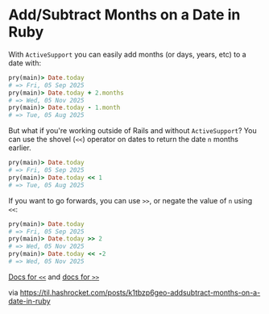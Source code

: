 # Add/Subtract Months on a Date in Ruby

With `ActiveSupport` you can easily add months (or days, years, etc) to a date
with:

``` ruby
pry(main)> Date.today
# => Fri, 05 Sep 2025
pry(main)> Date.today + 2.months
# => Wed, 05 Nov 2025
pry(main)> Date.today - 1.month
# => Tue, 05 Aug 2025
```

But what if you're working outside of Rails and without `ActiveSupport`? You
can use the shovel (`<<`) operator on dates to return the date `n` months
earlier.

``` ruby
pry(main)> Date.today
# => Fri, 05 Sep 2025
pry(main)> Date.today << 1
# => Tue, 05 Aug 2025
```

If you want to go forwards, you can use `>>`, or negate the value of `n` using
`<<`:

 ``` ruby
pry(main)> Date.today
# => Fri, 05 Sep 2025
pry(main)> Date.today >> 2
# => Wed, 05 Nov 2025
pry(main)> Date.today << -2
# => Wed, 05 Nov 2025
```

[Docs for `<<`](https://docs.ruby-lang.org/en/master/Date.html#method-i-3C-3C)
and [docs for
`>>`](https://docs.ruby-lang.org/en/master/Date.html#method-i-3E-3E)

via https://til.hashrocket.com/posts/k1tbzp6geo-addsubtract-months-on-a-date-in-ruby
